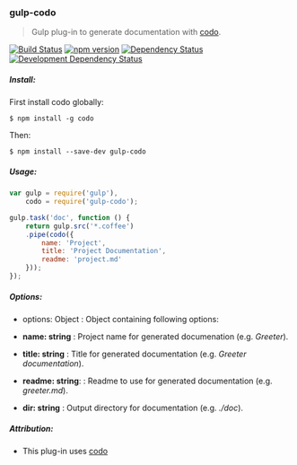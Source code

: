 ### gulp-codo
> Gulp plug-in to generate documentation with [codo](https://github.com/coffeedoc/codo).

[![Build Status](https://travis-ci.org/stpettersens/gulp-codo.png?branch=master)](https://travis-ci.org/stpettersens/gulp-codo)
[![npm version](https://badge.fury.io/js/gulp-codo.svg)](http://npmjs.com/package/gulp-codo)
[![Dependency Status](https://david-dm.org/stpettersens/gulp-codo.png?theme=shields.io)](https://david-dm.org/stpettersens/gulp-codo) [![Development Dependency Status](https://david-dm.org/stpettersens/gulp-codo/dev-status.png?theme=shields.io)](https://david-dm.org/stpettersens/gulp-codo#info=devDependencies)

##### Install:

First install codo globally:

	$ npm install -g codo

Then:

    $ npm install --save-dev gulp-codo

##### Usage:
```js
var gulp = require('gulp'),
    codo = require('gulp-codo');

gulp.task('doc', function () {
	return gulp.src('*.coffee')
	.pipe(codo({
		name: 'Project',
		title: 'Project Documentation',
		readme: 'project.md'
	}));
});
```

##### Options:

* options: Object : Object containing following options:

* **name: string** : Project name for generated documenation (e.g. *Greeter*).
* **title: string** : Title for generated documentation (e.g. *Greeter documentation*).
* **readme: string**: : Readme to use for generated documentation (e.g. *greeter.md*).
* **dir: string** : Output directory for documentation (e.g. *./doc*).

##### Attribution:

* This plug-in uses [codo](https://github.com/coffeedoc/codo)
